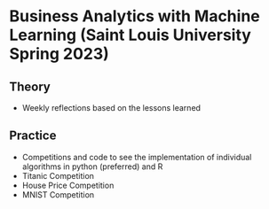 # Business Analytics with Machine Learning (Saint Louis University Spring 2023)

## Theory 
- Weekly reflections based on the lessons learned
## Practice
  - Competitions and code to see the implementation of individual algorithms in python (preferred) and R
  - Titanic Competition
  - House Price Competition
  - MNIST Competition